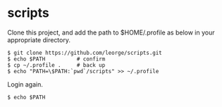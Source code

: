 # scripts
Clone this project,
and add the path to $HOME/.profile as below in your appropriate directory.  

    $ git clone https://github.com/leorge/scripts.git
    $ echo $PATH          # confirm
    $ cp ~/.profile .     # back up
    $ echo "PATH=\$PATH:`pwd`/scripts" >> ~/.profile

Login again.

    $ echo $PATH
